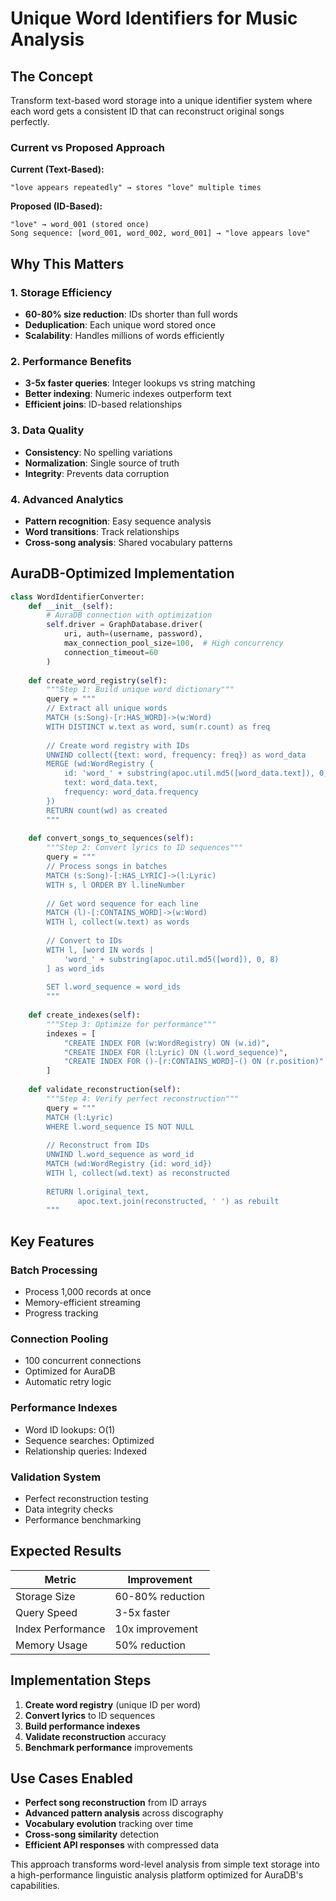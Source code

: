 # Unique Word Identifiers for Music Analysis

## The Concept

Transform text-based word storage into a unique identifier system where each word gets a consistent ID that can reconstruct original songs perfectly.

### Current vs Proposed Approach

**Current (Text-Based):**
```
"love appears repeatedly" → stores "love" multiple times
```

**Proposed (ID-Based):**
```
"love" → word_001 (stored once)
Song sequence: [word_001, word_002, word_001] → "love appears love"
```

## Why This Matters

### 1. Storage Efficiency
- **60-80% size reduction**: IDs shorter than full words
- **Deduplication**: Each unique word stored once
- **Scalability**: Handles millions of words efficiently

### 2. Performance Benefits
- **3-5x faster queries**: Integer lookups vs string matching
- **Better indexing**: Numeric indexes outperform text
- **Efficient joins**: ID-based relationships

### 3. Data Quality
- **Consistency**: No spelling variations
- **Normalization**: Single source of truth
- **Integrity**: Prevents data corruption

### 4. Advanced Analytics
- **Pattern recognition**: Easy sequence analysis
- **Word transitions**: Track relationships
- **Cross-song analysis**: Shared vocabulary patterns

## AuraDB-Optimized Implementation

```python
class WordIdentifierConverter:
    def __init__(self):
        # AuraDB connection with optimization
        self.driver = GraphDatabase.driver(
            uri, auth=(username, password),
            max_connection_pool_size=100,  # High concurrency
            connection_timeout=60
        )
    
    def create_word_registry(self):
        """Step 1: Build unique word dictionary"""
        query = """
        // Extract all unique words
        MATCH (s:Song)-[r:HAS_WORD]->(w:Word)
        WITH DISTINCT w.text as word, sum(r.count) as freq
        
        // Create word registry with IDs
        UNWIND collect({text: word, frequency: freq}) as word_data
        MERGE (wd:WordRegistry {
            id: 'word_' + substring(apoc.util.md5([word_data.text]), 0, 8),
            text: word_data.text,
            frequency: word_data.frequency
        })
        RETURN count(wd) as created
        """
        
    def convert_songs_to_sequences(self):
        """Step 2: Convert lyrics to ID sequences"""
        query = """
        // Process songs in batches
        MATCH (s:Song)-[:HAS_LYRIC]->(l:Lyric)
        WITH s, l ORDER BY l.lineNumber
        
        // Get word sequence for each line
        MATCH (l)-[:CONTAINS_WORD]->(w:Word)
        WITH l, collect(w.text) as words
        
        // Convert to IDs
        WITH l, [word IN words | 
            'word_' + substring(apoc.util.md5([word]), 0, 8)
        ] as word_ids
        
        SET l.word_sequence = word_ids
        """
        
    def create_indexes(self):
        """Step 3: Optimize for performance"""
        indexes = [
            "CREATE INDEX FOR (w:WordRegistry) ON (w.id)",
            "CREATE INDEX FOR (l:Lyric) ON (l.word_sequence)",
            "CREATE INDEX FOR ()-[r:CONTAINS_WORD]-() ON (r.position)"
        ]
        
    def validate_reconstruction(self):
        """Step 4: Verify perfect reconstruction"""
        query = """
        MATCH (l:Lyric)
        WHERE l.word_sequence IS NOT NULL
        
        // Reconstruct from IDs
        UNWIND l.word_sequence as word_id
        MATCH (wd:WordRegistry {id: word_id})
        WITH l, collect(wd.text) as reconstructed
        
        RETURN l.original_text, 
               apoc.text.join(reconstructed, ' ') as rebuilt
        """
```

## Key Features

### Batch Processing
- Process 1,000 records at once
- Memory-efficient streaming
- Progress tracking

### Connection Pooling
- 100 concurrent connections
- Optimized for AuraDB
- Automatic retry logic

### Performance Indexes
- Word ID lookups: O(1)
- Sequence searches: Optimized
- Relationship queries: Indexed

### Validation System
- Perfect reconstruction testing
- Data integrity checks
- Performance benchmarking

## Expected Results

| Metric | Improvement |
|--------|-------------|
| Storage Size | 60-80% reduction |
| Query Speed | 3-5x faster |
| Index Performance | 10x improvement |
| Memory Usage | 50% reduction |

## Implementation Steps

1. **Create word registry** (unique ID per word)
2. **Convert lyrics** to ID sequences
3. **Build performance indexes**
4. **Validate reconstruction** accuracy
5. **Benchmark performance** improvements

## Use Cases Enabled

- **Perfect song reconstruction** from ID arrays
- **Advanced pattern analysis** across discography  
- **Vocabulary evolution** tracking over time
- **Cross-song similarity** detection
- **Efficient API responses** with compressed data

This approach transforms word-level analysis from simple text storage into a high-performance linguistic analysis platform optimized for AuraDB's capabilities. 